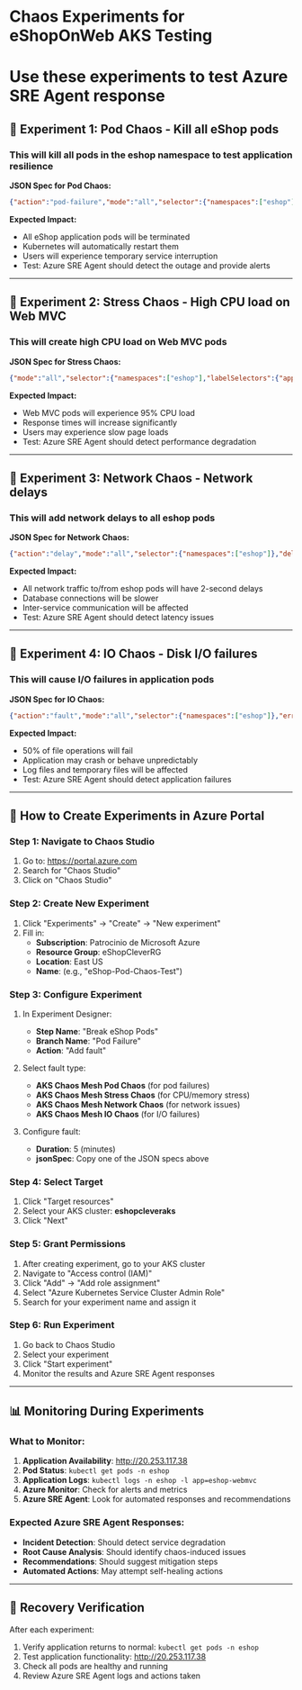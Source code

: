 # Chaos Experiments for eShopOnWeb AKS Testing
# Use these experiments to test Azure SRE Agent response

## 🎯 Experiment 1: Pod Chaos - Kill all eShop pods
### This will kill all pods in the eshop namespace to test application resilience

**JSON Spec for Pod Chaos:**
```json
{"action":"pod-failure","mode":"all","selector":{"namespaces":["eshop"]}}
```

**Expected Impact:**
- All eShop application pods will be terminated
- Kubernetes will automatically restart them
- Users will experience temporary service interruption
- Test: Azure SRE Agent should detect the outage and provide alerts

---

## 🎯 Experiment 2: Stress Chaos - High CPU load on Web MVC
### This will create high CPU load on Web MVC pods

**JSON Spec for Stress Chaos:**
```json
{"mode":"all","selector":{"namespaces":["eshop"],"labelSelectors":{"app":"eshop-webmvc"}},"stressors":{"cpu":{"workers":4,"load":95}}}
```

**Expected Impact:**
- Web MVC pods will experience 95% CPU load
- Response times will increase significantly
- Users may experience slow page loads
- Test: Azure SRE Agent should detect performance degradation

---

## 🎯 Experiment 3: Network Chaos - Network delays
### This will add network delays to all eshop pods

**JSON Spec for Network Chaos:**
```json
{"action":"delay","mode":"all","selector":{"namespaces":["eshop"]},"delay":{"latency":"2s","correlation":"100","jitter":"0ms"}}
```

**Expected Impact:**
- All network traffic to/from eshop pods will have 2-second delays
- Database connections will be slower
- Inter-service communication will be affected
- Test: Azure SRE Agent should detect latency issues

---

## 🎯 Experiment 4: IO Chaos - Disk I/O failures
### This will cause I/O failures in application pods

**JSON Spec for IO Chaos:**
```json
{"action":"fault","mode":"all","selector":{"namespaces":["eshop"]},"errno":5,"percent":50,"path":"/app"}
```

**Expected Impact:**
- 50% of file operations will fail
- Application may crash or behave unpredictably
- Log files and temporary files will be affected
- Test: Azure SRE Agent should detect application failures

---

## 🚀 How to Create Experiments in Azure Portal

### Step 1: Navigate to Chaos Studio
1. Go to: https://portal.azure.com
2. Search for "Chaos Studio"
3. Click on "Chaos Studio"

### Step 2: Create New Experiment
1. Click "Experiments" → "Create" → "New experiment"
2. Fill in:
   - **Subscription**: Patrocinio de Microsoft Azure
   - **Resource Group**: eShopCleverRG
   - **Location**: East US
   - **Name**: (e.g., "eShop-Pod-Chaos-Test")

### Step 3: Configure Experiment
1. In Experiment Designer:
   - **Step Name**: "Break eShop Pods"
   - **Branch Name**: "Pod Failure"
   - **Action**: "Add fault"
   
2. Select fault type:
   - **AKS Chaos Mesh Pod Chaos** (for pod failures)
   - **AKS Chaos Mesh Stress Chaos** (for CPU/memory stress)
   - **AKS Chaos Mesh Network Chaos** (for network issues)
   - **AKS Chaos Mesh IO Chaos** (for I/O failures)

3. Configure fault:
   - **Duration**: 5 (minutes)
   - **jsonSpec**: Copy one of the JSON specs above

### Step 4: Select Target
1. Click "Target resources"
2. Select your AKS cluster: **eshopcleveraks**
3. Click "Next"

### Step 5: Grant Permissions
1. After creating experiment, go to your AKS cluster
2. Navigate to "Access control (IAM)"
3. Click "Add" → "Add role assignment"
4. Select "Azure Kubernetes Service Cluster Admin Role"
5. Search for your experiment name and assign it

### Step 6: Run Experiment
1. Go back to Chaos Studio
2. Select your experiment
3. Click "Start experiment"
4. Monitor the results and Azure SRE Agent responses

---

## 📊 Monitoring During Experiments

### What to Monitor:
1. **Application Availability**: http://20.253.117.38
2. **Pod Status**: `kubectl get pods -n eshop`
3. **Application Logs**: `kubectl logs -n eshop -l app=eshop-webmvc`
4. **Azure Monitor**: Check for alerts and metrics
5. **Azure SRE Agent**: Look for automated responses and recommendations

### Expected Azure SRE Agent Responses:
- **Incident Detection**: Should detect service degradation
- **Root Cause Analysis**: Should identify chaos-induced issues  
- **Recommendations**: Should suggest mitigation steps
- **Automated Actions**: May attempt self-healing actions

---

## 🔄 Recovery Verification

After each experiment:
1. Verify application returns to normal: `kubectl get pods -n eshop`
2. Test application functionality: http://20.253.117.38
3. Check all pods are healthy and running
4. Review Azure SRE Agent logs and actions taken
